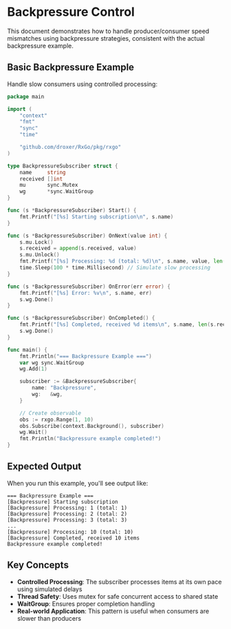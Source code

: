# Backpressure Control

This document demonstrates how to handle producer/consumer speed mismatches using backpressure strategies, consistent with the actual backpressure example.

## Basic Backpressure Example

Handle slow consumers using controlled processing:

```go
package main

import (
    "context"
    "fmt"
    "sync"
    "time"

    "github.com/droxer/RxGo/pkg/rxgo"
)

type BackpressureSubscriber struct {
    name     string
    received []int
    mu       sync.Mutex
    wg       *sync.WaitGroup
}

func (s *BackpressureSubscriber) Start() {
    fmt.Printf("[%s] Starting subscription\n", s.name)
}

func (s *BackpressureSubscriber) OnNext(value int) {
    s.mu.Lock()
    s.received = append(s.received, value)
    s.mu.Unlock()
    fmt.Printf("[%s] Processing: %d (total: %d)\n", s.name, value, len(s.received))
    time.Sleep(100 * time.Millisecond) // Simulate slow processing
}

func (s *BackpressureSubscriber) OnError(err error) {
    fmt.Printf("[%s] Error: %v\n", s.name, err)
    s.wg.Done()
}

func (s *BackpressureSubscriber) OnCompleted() {
    fmt.Printf("[%s] Completed, received %d items\n", s.name, len(s.received))
    s.wg.Done()
}

func main() {
    fmt.Println("=== Backpressure Example ===")
    var wg sync.WaitGroup
    wg.Add(1)

    subscriber := &BackpressureSubscriber{
        name: "Backpressure",
        wg:   &wg,
    }

    // Create observable
    obs := rxgo.Range(1, 10)
    obs.Subscribe(context.Background(), subscriber)
    wg.Wait()
    fmt.Println("Backpressure example completed!")
}
```

## Expected Output

When you run this example, you'll see output like:

```
=== Backpressure Example ===
[Backpressure] Starting subscription
[Backpressure] Processing: 1 (total: 1)
[Backpressure] Processing: 2 (total: 2)
[Backpressure] Processing: 3 (total: 3)
...
[Backpressure] Processing: 10 (total: 10)
[Backpressure] Completed, received 10 items
Backpressure example completed!
```

## Key Concepts

- **Controlled Processing**: The subscriber processes items at its own pace using simulated delays
- **Thread Safety**: Uses mutex for safe concurrent access to shared state
- **WaitGroup**: Ensures proper completion handling
- **Real-world Application**: This pattern is useful when consumers are slower than producers